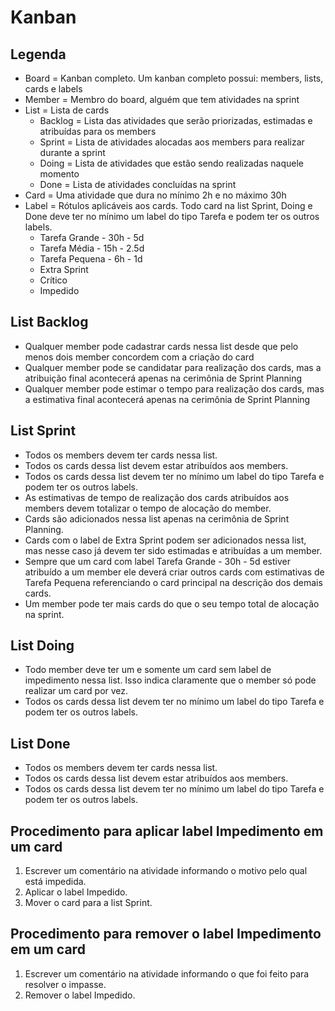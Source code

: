 # Kanban

## Legenda
* Board = Kanban completo. Um kanban completo possui: members, lists, cards e labels
* Member = Membro do board, alguém que tem atividades na sprint
* List = Lista de cards
  * Backlog = Lista das atividades que serão priorizadas, estimadas e atribuídas para os members
  * Sprint = Lista de atividades alocadas aos members para realizar durante a sprint
  * Doing = Lista de atividades que estão sendo realizadas naquele momento
  * Done = Lista de atividades concluídas na sprint
* Card = Uma atividade que dura no mínimo 2h e no máximo 30h
* Label = Rótulos aplicáveis aos cards. Todo card na list Sprint, Doing e Done deve ter no mínimo um label do tipo Tarefa e podem ter os outros labels.
  * Tarefa Grande - 30h - 5d
  * Tarefa Média - 15h - 2.5d
  * Tarefa Pequena - 6h - 1d
  * Extra Sprint
  * Crítico
  * Impedido

## List Backlog
* Qualquer member pode cadastrar cards nessa list desde que pelo menos dois member concordem com a criação do card
* Qualquer member pode se candidatar para realização dos cards, mas a atribuição final acontecerá apenas na cerimônia de Sprint Planning
* Qualquer member pode estimar o tempo para realização dos cards, mas a estimativa final acontecerá apenas na cerimônia de Sprint Planning

## List Sprint
* Todos os members devem ter cards nessa list.
* Todos os cards dessa list devem estar atribuídos aos members.
* Todos os cards dessa list devem ter no mínimo um label do tipo Tarefa e podem ter os outros labels.
* As estimativas de tempo de realização dos cards atribuídos aos members devem totalizar o tempo de alocação do member.
* Cards são adicionados nessa list apenas na cerimônia de Sprint Planning.
* Cards com o label de Extra Sprint podem ser adicionados nessa list, mas nesse caso já devem ter sido estimadas e atribuídas a um member.
* Sempre que um card com label Tarefa Grande - 30h - 5d estiver atribuído a um member ele deverá criar outros cards com estimativas de Tarefa Pequena referenciando o card principal na descrição dos demais cards.
* Um member pode ter mais cards do que o seu tempo total de alocação na sprint.

## List Doing
* Todo member deve ter um e somente um card sem label de impedimento nessa list. Isso indica claramente que o member só pode realizar um card por vez.
* Todos os cards dessa list devem ter no mínimo um label do tipo Tarefa e podem ter os outros labels.

## List Done
* Todos os members devem ter cards nessa list.
* Todos os cards dessa list devem estar atribuídos aos members.
* Todos os cards dessa list devem ter no mínimo um label do tipo Tarefa e podem ter os outros labels.

## Procedimento para aplicar label Impedimento em um card
1. Escrever um comentário na atividade informando o motivo pelo qual está impedida.
1. Aplicar o label Impedido.
1. Mover o card para a list Sprint.

## Procedimento para remover o label Impedimento em um card
1. Escrever um comentário na atividade informando o que foi feito para resolver o impasse.
1. Remover o label Impedido.
